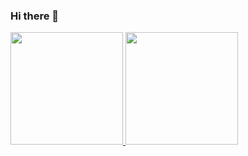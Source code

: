 ### Hi there 👋

<!--

- 🔭 I’m currently working on ...
- 🌱 I’m currently learning ...
- 👯 I’m looking to collaborate on ...
- 🤔 I’m looking for help with ...
- 💬 Ask me about ...
- 📫 How to reach me: ...
- 😄 Pronouns: ...
- ⚡ Fun fact: ...
-->

<div>
  <a href="https://github.com/joycemamede">
  <img height="180em" src="https://github-readme-stats.vercel.app/api?username=joycemamede&show_icons=true&theme=dracula">
  <img height="180em" src="https://github-readme-stats.vercel.app/api/top-langs/?username=joycemamede&layout=compact">
</div>
